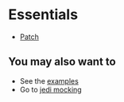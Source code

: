 # Essentials

* [Patch][patch]

## You may also want to
* See the [examples][examples]
* Go to [jedi mocking][advanced]

[advanced]: ../advanced
[examples]: ../examples

[patch]: ./patch.md